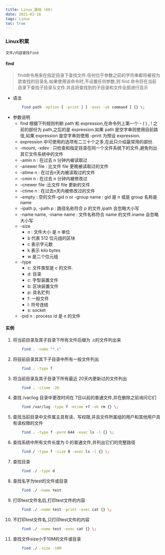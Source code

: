 ```yaml
---
title: Linux_基础 (66)
date: 2021-01-18
tags: Linux
toc: true
---
```


### Linux积累
    文件/内容查找find

<!-- more -->

#### find
> find命令用来在指定目录下查找文件.任何位于参数之前的字符串都将被视为欲查找的目录名.如果使用该命令时,不设置任何参数,则 find 命令将在当前目录下查找子目录与文件.并且将查找到的子目录和文件全部进行显示
- 语法
    ```bash
        find path -option [ -print ] [ -exec -ok command ] {} \;
    ```
- 参数说明
    * find 根据下列规则判断 path 和 expression,在命令列上第一个 - ( ) , ! 之前的部份为 path,之后的是 expression.如果 path 是空字串则使用目前路径,如果 expression 是空字串则使用 -print 为预设 expression.
    * expression 中可使用的选项有二三十个之多,在此只介绍最常用的部份.
    * -mount, -xdev : 只检查和指定目录在同一个文件系统下的文件,避免列出其它文件系统中的文件
    * -amin n : 在过去 n 分钟内被读取过
    * -anewer file : 比文件 file 更晚被读取过的文件
    * -atime n : 在过去n天内被读取过的文件
    * -cmin n : 在过去 n 分钟内被修改过
    * -cnewer file :比文件 file 更新的文件
    * -ctime n : 在过去n天内被修改过的文件
    * -empty : 空的文件-gid n or -group name : gid 是 n 或是 group 名称是 name
    * -ipath p, -path p : 路径名称符合 p 的文件,ipath 会忽略大小写
    * -name name, -iname name : 文件名称符合 name 的文件.iname 会忽略大小写
    * -size 
        * n : 文件大小 是 n 单位
        * b 代表 512 位元组的区块
        * c 表示字元数
        * k 表示 kilo bytes
        * w 是二个位元组
    * -type 
        * c: 文件类型是 c 的文件.
        * d: 目录
        * c: 字型装置文件
        * b: 区块装置文件
        * p: 具名贮列
        * f: 一般文件
        * l: 符号连结
        * s: socket
    * -pid n : process id 是 n 的文件

#### 实例
1. 将当前目录及其子目录下所有文件后缀为 .c的文件列出来
    ```bash
        find . -name "*.c"
    ```
2. 将目前目录其其下子目录中所有一般文件列出
    ```bash
        find . -type f
    ```
3. 将当前目录及其子目录下所有最近 20天内更新过的文件列出
    ```bash
        find . -ctime -20
    ```
4. 查找 /var/log 目录中更改时间在 7日以前的普通文件,并在删除之前询问它们
    ```bash
        find /var/log -type f -mtime +7 -ok rm {} \;
    ```
5. 查找当前目录中文件属主具有读、写权限,并且文件所属组的用户和其他用户具有读权限的文件
    ```bash
        find . -type f -perm 644 -exec ls -l {} \;
    ```
6. 查找系统中所有文件长度为 0 的普通文件,并列出它们的完整路径
    ```bash
        find / -type f -size 0 -exec ls -l {} \;
    ```
7. 查找目录
    ```bash
        find ./ -type d
    ```
8. 查找名字为test的文件或目录
    ```bash
        find ./ -name test
    ```
9. 打印test文件名后,打印test文件的内容
    ```bash
        find ./ -name test -print -exec cat {} \;
    ```
10. 不打印test文件名,只打印test文件的内容
    ```bash
        find ./ -name test -exec cat {} \;
    ```
11. 查找文件size小于10M的文件或目录
    ```bash
        find ./ -size -10M
    ```


